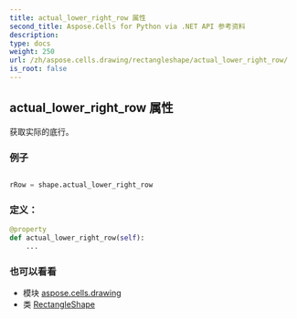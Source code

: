 ```yaml
---
title: actual_lower_right_row 属性
second_title: Aspose.Cells for Python via .NET API 参考资料
description:
type: docs
weight: 250
url: /zh/aspose.cells.drawing/rectangleshape/actual_lower_right_row/
is_root: false
---
```

## actual_lower_right_row 属性

获取实际的底行。

### 例子

```python

rRow = shape.actual_lower_right_row

```
### 定义：
```python
@property
def actual_lower_right_row(self):
    ...
```

### 也可以看看
* 模块 [aspose.cells.drawing](../../)
* 类 [RectangleShape](/cells/python-net/zh/aspose.cells.drawing/rectangleshape)
